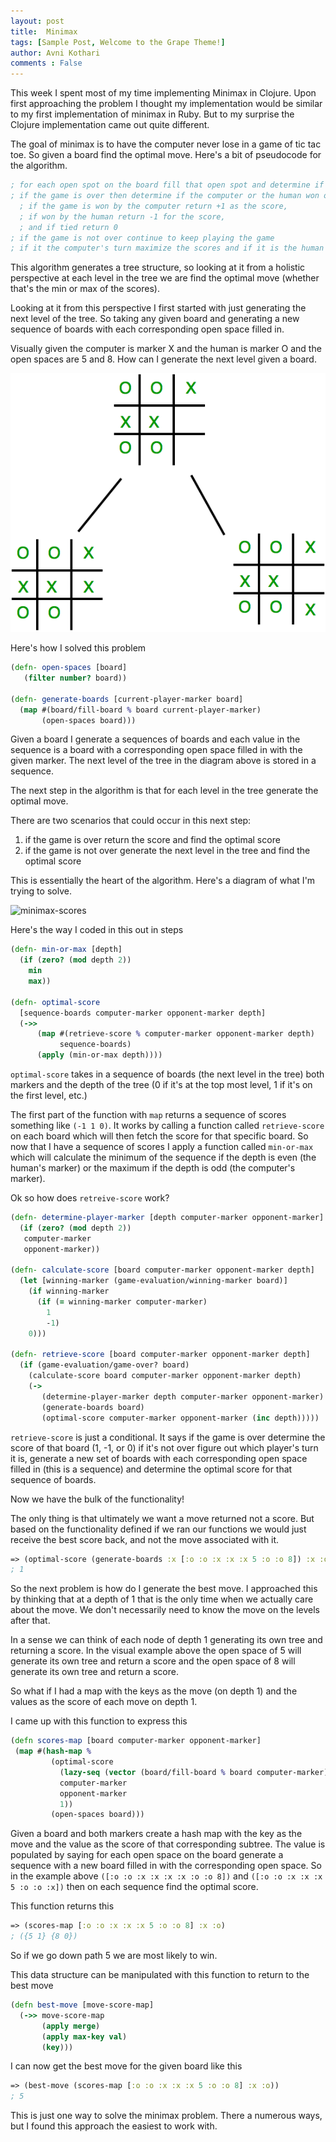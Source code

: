 ```yaml
---
layout: post
title:  Minimax 
tags: [Sample Post, Welcome to the Grape Theme!]
author: Avni Kothari 
comments : False
---
```


This week I spent most of my time implementing Minimax in Clojure. Upon first approaching the problem I thought my implementation would be similar to my first implementation of minimax in Ruby. But to my surprise the Clojure implementation came out quite different. 

The goal of minimax is to have the computer never lose in a game of tic tac toe. So given a board find the optimal move. Here's a bit of pseudocode for the algorithm.

```clojure
; for each open spot on the board fill that open spot and determine if the game is over
; if the game is over then determine if the computer or the human won or if the game was tied
  ; if the game is won by the computer return +1 as the score,  
  ; if won by the human return -1 for the score, 
  ; and if tied return 0
; if the game is not over continue to keep playing the game
; if it the computer's turn maximize the scores and if it is the human's turn minimize the scores
```

This algorithm generates a tree structure, so looking at it from a holistic perspective at each level in the tree we are find the optimal move (whether that's the min or max of the scores). 

Looking at it from this perspective I first started with just generating the next level of the tree. So taking any given board and generating a new sequence of boards with each corresponding open space filled in. 

Visually given the computer is marker X and the human is marker O and the open spaces are 5 and 8. How can I generate the next level given a board. 

![minimax-next-boards](/assets/img/minimax-next-boards.png)

Here's how I solved this problem
```clojure
(defn- open-spaces [board]
   (filter number? board))

(defn- generate-boards [current-player-marker board]
  (map #(board/fill-board % board current-player-marker)
       (open-spaces board)))
```

Given a board I generate a sequences of boards and each value in the sequence is a board with a corresponding open space filled in with the given marker. The next level of the tree in the diagram above is stored in a sequence. 

The next step in the algorithm is that for each level in the tree generate the optimal move. 

There are two scenarios that could occur in this next step: 
  1. if the game is over return the score and find the optimal score 
  2. if the game is not over generate the next level in the tree and find the optimal score 

This is essentially the heart of the algorithm. Here's a diagram of what I'm trying to solve. 


![minimax-scores](/assets/img/minimax-scores.png)

Here's the way I coded in this out in steps

```clojure
(defn- min-or-max [depth]
  (if (zero? (mod depth 2))
    min
    max))

(defn- optimal-score
  [sequence-boards computer-marker opponent-marker depth]
  (->>
      (map #(retrieve-score % computer-marker opponent-marker depth)
           sequence-boards)
      (apply (min-or-max depth))))
```

`optimal-score` takes in a sequence of boards (the next level in the tree) both markers and the depth of the tree (0 if it's at the top most level, 1 if it's on the first level, etc.)

The first part of the function with `map` returns a sequence of scores something like `(-1 1 0)`. It works by calling a function called `retrieve-score` on each board which will then fetch the score for that specific board. So now that I have a sequence of scores I apply a function called `min-or-max` which will calculate the minimum of the sequence if the depth is even (the human's marker) or the maximum if the depth is odd (the computer's marker). 

Ok so how does `retreive-score` work? 

```clojure
(defn- determine-player-marker [depth computer-marker opponent-marker]
  (if (zero? (mod depth 2))
   computer-marker
   opponent-marker))

(defn- calculate-score [board computer-marker opponent-marker depth]
  (let [winning-marker (game-evaluation/winning-marker board)]
    (if winning-marker
      (if (= winning-marker computer-marker)
        1
        -1)
    0)))

(defn- retrieve-score [board computer-marker opponent-marker depth]
  (if (game-evaluation/game-over? board)
    (calculate-score board computer-marker opponent-marker depth)
    (->
       (determine-player-marker depth computer-marker opponent-marker)
       (generate-boards board)
       (optimal-score computer-marker opponent-marker (inc depth)))))
```

`retrieve-score` is just a conditional. It says if the game is over determine the score of that board (1, -1, or 0) if it's not over figure out which player's turn it is, generate a new set of boards with each corresponding open space filled in (this is a sequence) and determine the optimal score for that sequence of boards. 

Now we have the bulk of the functionality! 

The only thing is that ultimately  we want a move returned not a score. But based on the functionality defined if we ran our functions we would just receive the best score back, and not the move associated with it. 

```clojure
=> (optimal-score (generate-boards :x [:o :o :x :x :x 5 :o :o 8]) :x :o 1)
; 1
```

So the next problem is how do I generate the best move. I approached this by thinking that at a depth of 1 that is the only time when we actually care about the move. We don't necessarily need to know the move on the levels after that. 

In a sense we can think of each node of depth 1 generating its own tree and returning a score. In the visual example above the open space of 5 will generate its own tree and return a score and the open space of 8 will generate its own tree and return a score.

So what if I had a map with the keys as the move (on depth 1) and the values as the score of each move on depth 1.

I came up with this function to express this 

```clojure
(defn scores-map [board computer-marker opponent-marker]
 (map #(hash-map %
         (optimal-score
           (lazy-seq (vector (board/fill-board % board computer-marker)))
           computer-marker
           opponent-marker
           1))
         (open-spaces board)))
```

Given a board and both markers create a hash map with the key as the move and the value as the score of that corresponding subtree. The value is populated by saying for each open space on the board generate a sequence with a new board filled in with the corresponding open space. So in the example above `([:o :o :x :x :x :x :o :o 8])` and `([:o :o :x :x :x 5 :o :o :x])` then on each sequence find the optimal score.

This function returns this

```clojure
=> (scores-map [:o :o :x :x :x 5 :o :o 8] :x :o)
; ({5 1} {8 0})
```

So if we go down path 5 we are most likely to win. 

This data structure can be manipulated with this function to return to the best move

```clojure
(defn best-move [move-score-map]
  (->> move-score-map
       (apply merge)
       (apply max-key val)
       (key)))
```

I can now get the best move for the given board like this

```clojure
=> (best-move (scores-map [:o :o :x :x :x 5 :o :o 8] :x :o))
; 5
```

This is just one way to solve the minimax problem. There a numerous ways, but I found this approach the easiest to work with. 
